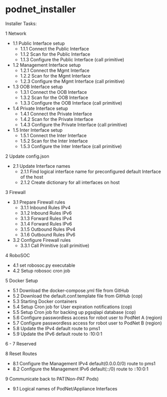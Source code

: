 # podnet_installer

Installer Tasks:

1 Network
  - 1.1 Public Interface setup
    - 1.1.1 Connect the Public Interface 
    - 1.1.2 Scan for the Public Interface
    - 1.1.3 Configure the Public Interface (call primitive)
  - 1.2 Management Interface setup
    - 1.2.1 Connect the Mgmt Interface 
    - 1.2.2 Scan for the Mgmt Interface
    - 1.2.3 Configure the Mgmt Interface (call primitive)
  - 1.3 OOB Interface setup
    - 1.3.1 Connect the OOB Interface 
    - 1.3.2 Scan for the OOB Interface
    - 1.3.3 Configure the OOB Interface (call primitive)
  - 1.4 Private Interface setup
    - 1.4.1 Connect the Private Interface 
    - 1.4.2 Scan for the Private Interface
    - 1.4.3 Configure the Private Interface (call primitive)
  - 1.5 Inter Interface setup
    - 1.5.1 Connect the Inter Interface 
    - 1.5.2 Scan for the Inter Interface
    - 1.5.3 Configure the Inter Interface (call primitive)

2 Update config.json
  - 2.1 Update Interface names
    - 2.1.1 Find logical interface name for preconfigured default Interface of the host
    - 2.1.2 Create dictionary for all interfaces on host

3 Firewall 
  - 3.1 Prepare Firewall rules
    - 3.1.1 Inbound Rules IPv4
    - 3.1.2 Inbound Rules IPv6
    - 3.1.3 Forward Rules IPv4
    - 3.1.4 Forward Rules IPv6
    - 3.1.5 Outbound Rules IPv4
    - 3.1.6 Outbound Rules IPv6           
  - 3.2 Configure Firewall rules
    - 3.3.1 Call Primitive (call primitive)

4 RoboSOC
  - 4.1 set robosoc.py executable
  - 4.2 Setup robosoc cron job
  
5 Docker Setup
  - 5.1 Download the docker-compose.yml file from GitHub
  - 5.2 Download the default.conf.template file from GitHub (cop)
  - 5.3 Starting Docker containers
  - 5.4 Setup Cron job for User expiration notifications (cop)
  - 5.5 Setup Cron job for backing up pgsqlapi database (cop)
  - 5.6 Configure passwordless access for robot user to PodNet A (region)
  - 5.7 Configure passwordless access for robot user to PodNet B (region)
  - 5.8 Update the IPv4 default route to pms1
  - 5.9 Update the IPv6 default route to :10:0:1

6 - 7 Reserved


8 Reset Routes
  - 8.1 Configure the Management IPv4 default(0.0.0.0/0) route to pms1
  - 8.2 Configure the Management IPv6 default(::/0) route to ::10:0:1
  
9 Communicate back to PAT(Non-PAT Pods)
  - 9.1 Logical names of PodNet/Appliance Interfaces
